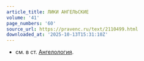 ```yaml
---
article_title: ЛИКИ АНГЕЛЬСКИЕ
volume: '41'
page_numbers: '60'
source_url: https://pravenc.ru/text/2110499.html
downloaded_at: '2025-10-13T15:31:10Z'
---
```


- см. в ст. [Ангелология](https://pravenc.ru/text/Ангелология.html).
